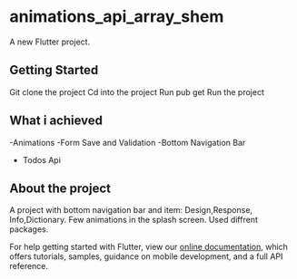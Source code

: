 # animations_api_array_shem

A new Flutter project.

## Getting Started

Git clone the project
Cd into the project
Run pub get
Run the project

## What i achieved
-Animations
-Form Save and Validation
-Bottom Navigation Bar
- Todos Api


## About the project
A project with bottom navigation bar and item: Design,Response, Info,Dictionary.
Few animations in the splash screen.
Used diffrent packages.

For help getting started with Flutter, view our
[online documentation](https://flutter.dev/docs), which offers tutorials,
samples, guidance on mobile development, and a full API reference.
